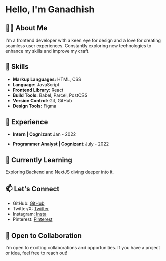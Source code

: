# Hello, I'm Ganadhish

## 👨‍💻 About Me
I'm a frontend developer with a keen eye for design and a love for creating seamless user experiences. 
Constantly exploring new technologies to enhance my skills and improve my craft.

## 🚀 Skills
- **Markup Languages:** HTML, CSS
- **Language:** JavaScript
- **Frontend Library:** React
- **Build Tools:** Babel, Parcel, PostCSS
- **Version Control:** Git, GitHub
- **Design Tools:** Figma

## 💼 Experience
- **Intern | Cognizant**
   Jan - 2022

- **Programmer Analyst | Cognizant**
   July - 2022
  
## 🌱 Currently Learning
Exploring Backend and NextJS diving deeper into it.

## 📫 Let's Connect
- GitHub: [GitHub](https://github.com/Ganadhish7)
- Twitter/X: [Twitter](https://twitter.com/ganadhish_m)
- Instagram: [Insta](https://www.instagram.com/ganadhish.mardikar/)
- Pinterest: [Pinterest](https://in.pinterest.com/ganadhishmardikar7160/)

## 🤝 Open to Collaboration
I'm open to exciting collaborations and opportunities. If you have a project or idea, feel free to reach out!


